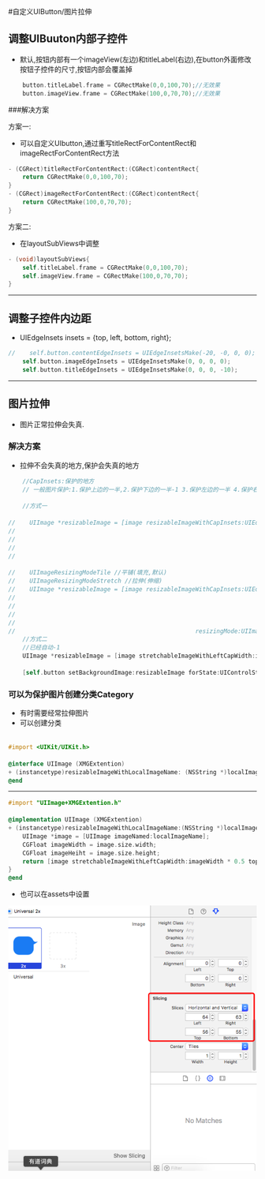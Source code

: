 
#自定义UIButton/图片拉伸
## 调整UIBuuton内部子控件

* 默认,按钮内部有一个imageView(左边)和titleLabel(右边),在button外面修改按钮子控件的尺寸,按钮内部会覆盖掉
```objectivec
    button.titleLabel.frame = CGRectMake(0,0,100,70);//无效果
    button.imageView.frame = CGRectMake(100,0,70,70);//无效果
```

###解决方案

方案一:

* 可以自定义UIbutton,通过重写titleRectForContentRect和imageRectForContentRect方法

```objectivec
- (CGRect)titleRectForContentRect:(CGRect)contentRect{
    return CGRectMake(0,0,100,70);
}
- (CGRect)imageRectForContentRect:(CGRect)contentRect{
    return CGRectMake(100,0,70,70);
}
```
方案二:
* 在layoutSubViews中调整

```objectivec
- (void)layoutSubViews{
    self.titleLabel.frame = CGRectMake(0,0,100,70);
    self.imageView.frame = CGRectMake(100,0,70,70);
}
``` 
---
## 调整子控件内边距
* UIEdgeInsets insets = {top, left, bottom, right};

```objectivec
//    self.button.contentEdgeInsets = UIEdgeInsetsMake(-20, -0, 0, 0);
    self.button.imageEdgeInsets = UIEdgeInsetsMake(0, 0, 0, 0);
    self.button.titleEdgeInsets = UIEdgeInsetsMake(0, 0, 0, -10);
```
---
## 图片拉伸

* 图片正常拉伸会失真.

### 解决方案
* 拉伸不会失真的地方,保护会失真的地方

```objectivec
    //CapInsets:保护的地方
    // 一般图片保护:1.保护上边的一半,2.保护下边的一半-1 3.保护左边的一半 4.保护右边的一半-1
    
    //方式一

//    UIImage *resizableImage = [image resizableImageWithCapInsets:UIEdgeInsetsMake(image.size.height * 0.5,
//                                                                                  image.size.width * 0.5,
//                                                                                  image.size.height * 0.5 - 1,
//                                                                                  image.size.width * 0.5 -1
//                                                                                  )];
    
//    UIImageResizingModeTile //平铺(填充,默认)
//    UIImageResizingModeStretch //拉伸(伸缩)
//    UIImage *resizableImage = [image resizableImageWithCapInsets:UIEdgeInsetsMake(image.size.height * 0.5,
//                                                                                 image.size.width * 0.5,
//                                                                                 image.size.height * 0.5 - 1,
//                                                                                 image.size.width * 0.5 -1
//                                                                                 )
//                                                   resizingMode:UIImageResizingModeTile];
    //方式二
    //已经自动-1
    UIImage *resizableImage = [image stretchableImageWithLeftCapWidth:image.size.width * 0.5 topCapHeight:image.size.width * 0.5];
    
    [self.button setBackgroundImage:resizableImage forState:UIControlStateNormal];
```

### 可以为保护图片创建分类Category

* 有时需要经常拉伸图片
* 可以创建分类

```objectivec

#import <UIKit/UIKit.h>

@interface UIImage (XMGExtention)
+ (instancetype)resizableImageWithLocalImageName: (NSString *)localImageName;
@end
```
---
```objectivec
#import "UIImage+XMGExtention.h"

@implementation UIImage (XMGExtention)
+ (instancetype)resizableImageWithLocalImageName:(NSString *)localImageName{
    UIImage *image = [UIImage imageNamed:localImageName];
    CGFloat imageWidth = image.size.width;
    CGFloat imageHeiht = image.size.height;
    return [image stretchableImageWithLeftCapWidth:imageWidth * 0.5 topCapHeight:imageHeiht * 0.5 ];
}
@end
```

* 也可以在assets中设置

![](/1230/images/WX20170724-121729.png)








